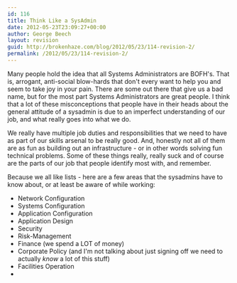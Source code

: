 ```yaml
---
id: 116
title: Think Like a SysAdmin
date: 2012-05-23T23:09:27+00:00
author: George Beech
layout: revision
guid: http://brokenhaze.com/blog/2012/05/23/114-revision-2/
permalink: /2012/05/23/114-revision-2/
---
```

<p>Many people hold the idea that all Systems Administrators are BOFH's. That is, arrogant, anti-social blow-hards that don't every want to help you and seem to take joy in your pain. There are some out there that give us a bad name, but for the most part Systems Administrators are great people. I think that a lot of these misconceptions that people have in their heads about the general attitude of a sysadmin is due to an imperfect understanding of our job, and what really goes into what we do.</p>

<p>We really have multiple job duties and responsibilities that we need to have as part of our skills arsenal to be really good. And, honestly not all of them are as fun as building out an infrastructure - or in other words solving fun technical problems. Some of these things really, really suck and of course are the parts of our job that people identify most with, and remember.</p>

<p>Because we all like lists - here are a few areas that the sysadmins have to know about, or at least be aware of while working:</p>

<ul>
<li>Network Configuration</li>
<li>Systems Configuration</li>
<li>Application Configuration</li>
<li>Application Design</li>
<li>Security</li>
<li>Risk-Management</li>
<li>Finance (we spend a LOT of money) </li>
<li>Corporate Policy (and I'm not talking about just signing off we need to actually <em>know</em> a lot of this stuff) </li>
<li>Facilities Operation</li>
<li></li>
</ul>
